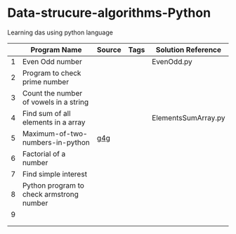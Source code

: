 # Data-strucure-algorithms-Python
Learning das using python language

|   | Program Name                             | Source                                                                 | Tags | Solution Reference |
|---|------------------------------------------|------------------------------------------------------------------------|------|--------------------|
| 1 | Even Odd number                          |                                                                        |      |   EvenOdd.py       |
| 2 | Program to check prime number            |                                                                        |      |                    |
| 3 | Count the number of vowels in a string   |                                                                        |      |                    |
| 4 | Find sum of all elements in a array      |                                                                        |      |  ElementsSumArray.py|
| 5 | Maximum-of-two-numbers-in-python         | [g4g](https://www.geeksforgeeks.org/maximum-of-two-numbers-in-python/) |      |                     |
| 6 | Factorial of a number                    |                                                                        |      |                     |
| 7 | Find simple interest                     |                                                                        |      |                     |
| 8 | Python program to check armstrong number |                                                                        |      |                     |
| 9 |                                          |                                                                        |      |                     |
|   |                                          |                                                                        |      |                     |
|   |                                          |                                                                        |      |                     |

